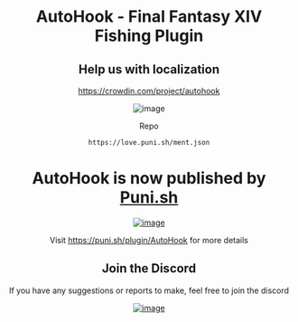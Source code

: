 <div align="center">

# AutoHook - Final Fantasy XIV Fishing Plugin

## Help us with localization
https://crowdin.com/project/autohook

![image](https://github.com/PunishXIV/AutoHook/assets/13919114/e032741f-c57a-4b1f-866d-af6125d05206)

Repo
```
https://love.puni.sh/ment.json
```

# AutoHook is now published by [Puni.sh](https://puni.sh/)

[![image](https://github.com/PunishXIV/AutoHook/assets/13919114/a8a977d6-457b-4e43-8256-ca298abd9009)](https://puni.sh/)


Visit https://puni.sh/plugin/AutoHook for more details

## Join the Discord
If you have any suggestions or reports to make, feel free to join the discord

[![image](https://discordapp.com/api/guilds/1001823907193552978/embed.png?style=banner2)](https://discord.gg/Zzrcc8kmvy)

